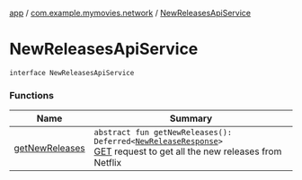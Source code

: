 [app](../../index.md) / [com.example.mymovies.network](../index.md) / [NewReleasesApiService](./index.md)

# NewReleasesApiService

`interface NewReleasesApiService`

### Functions

| Name | Summary |
|---|---|
| [getNewReleases](get-new-releases.md) | `abstract fun getNewReleases(): Deferred<`[`NewReleaseResponse`](../../com.example.mymovies.models/-new-release-response/index.md)`>`<br>[GET](#) request to get all the new releases from Netflix |
